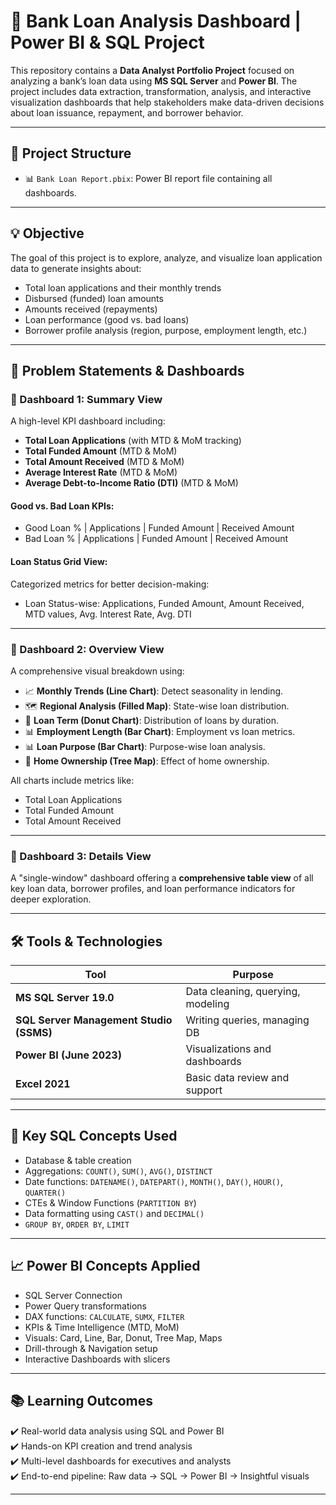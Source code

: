 # 🏦 Bank Loan Analysis Dashboard | Power BI & SQL Project

This repository contains a **Data Analyst Portfolio Project** focused on analyzing a bank’s loan data using **MS SQL Server** and **Power BI**. The project includes data extraction, transformation, analysis, and interactive visualization dashboards that help stakeholders make data-driven decisions about loan issuance, repayment, and borrower behavior.

---

## 📂 Project Structure

- 📊 `Bank Loan Report.pbix`: Power BI report file containing all dashboards.

---

## 💡 Objective

The goal of this project is to explore, analyze, and visualize loan application data to generate insights about:

- Total loan applications and their monthly trends
- Disbursed (funded) loan amounts
- Amounts received (repayments)
- Loan performance (good vs. bad loans)
- Borrower profile analysis (region, purpose, employment length, etc.)

---

## 🧠 Problem Statements & Dashboards

### 📌 Dashboard 1: Summary View

A high-level KPI dashboard including:

- **Total Loan Applications** (with MTD & MoM tracking)
- **Total Funded Amount** (MTD & MoM)
- **Total Amount Received** (MTD & MoM)
- **Average Interest Rate** (MTD & MoM)
- **Average Debt-to-Income Ratio (DTI)** (MTD & MoM)

#### Good vs. Bad Loan KPIs:

- Good Loan % | Applications | Funded Amount | Received Amount
- Bad Loan % | Applications | Funded Amount | Received Amount

#### Loan Status Grid View:

Categorized metrics for better decision-making:
- Loan Status-wise: Applications, Funded Amount, Amount Received, MTD values, Avg. Interest Rate, Avg. DTI

---

### 📌 Dashboard 2: Overview View

A comprehensive visual breakdown using:

- 📈 **Monthly Trends (Line Chart)**: Detect seasonality in lending.
- 🗺️ **Regional Analysis (Filled Map)**: State-wise loan distribution.
- 🍩 **Loan Term (Donut Chart)**: Distribution of loans by duration.
- 📊 **Employment Length (Bar Chart)**: Employment vs loan metrics.
- 📊 **Loan Purpose (Bar Chart)**: Purpose-wise loan analysis.
- 🌳 **Home Ownership (Tree Map)**: Effect of home ownership.

All charts include metrics like:
- Total Loan Applications
- Total Funded Amount
- Total Amount Received

---

### 📌 Dashboard 3: Details View

A "single-window" dashboard offering a **comprehensive table view** of all key loan data, borrower profiles, and loan performance indicators for deeper exploration.

---

## 🛠️ Tools & Technologies

| Tool               | Purpose                         |
|--------------------|----------------------------------|
| **MS SQL Server 19.0**       | Data cleaning, querying, modeling |
| **SQL Server Management Studio (SSMS)** | Writing queries, managing DB |
| **Power BI (June 2023)**     | Visualizations and dashboards |
| **Excel 2021**               | Basic data review and support |

---

## 🧰 Key SQL Concepts Used

- Database & table creation
- Aggregations: `COUNT()`, `SUM()`, `AVG()`, `DISTINCT`
- Date functions: `DATENAME()`, `DATEPART()`, `MONTH()`, `DAY()`, `HOUR()`, `QUARTER()`
- CTEs & Window Functions (`PARTITION BY`)
- Data formatting using `CAST()` and `DECIMAL()`
- `GROUP BY`, `ORDER BY`, `LIMIT`

---

## 📈 Power BI Concepts Applied

- SQL Server Connection
- Power Query transformations
- DAX functions: `CALCULATE`, `SUMX`, `FILTER`
- KPIs & Time Intelligence (MTD, MoM)
- Visuals: Card, Line, Bar, Donut, Tree Map, Maps
- Drill-through & Navigation setup
- Interactive Dashboards with slicers

---

## 📚 Learning Outcomes

✔️ Real-world data analysis using SQL and Power BI  
✔️ Hands-on KPI creation and trend analysis  
✔️ Multi-level dashboards for executives and analysts  
✔️ End-to-end pipeline: Raw data → SQL → Power BI → Insightful visuals

---
